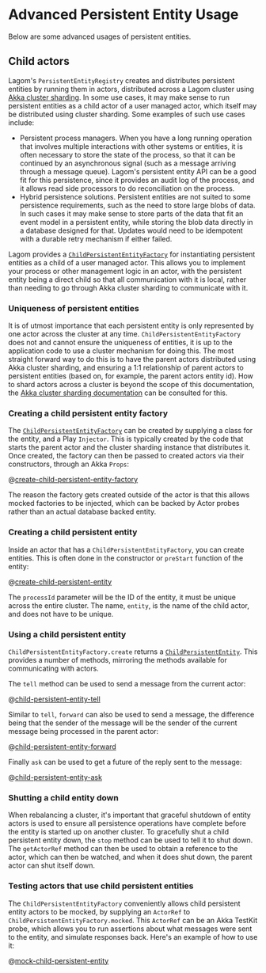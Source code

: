 # Advanced Persistent Entity Usage

Below are some advanced usages of persistent entities.

## Child actors

Lagom's `PersistentEntityRegistry` creates and distributes persistent entities by running them in actors, distributed across a Lagom cluster using [Akka cluster sharding](https://doc.akka.io/docs/akka/current/cluster-sharding.html?language=java). In some use cases, it may make sense to run persistent entities as a child actor of a user managed actor, which itself may be distributed using cluster sharding. Some examples of such use cases include:

* Persistent process managers. When you have a long running operation that involves multiple interactions with other systems or entities, it is often necessary to store the state of the process, so that it can be continued by an asynchronous signal (such as a message arriving through a message queue). Lagom's persistent entity API can be a good fit for this persistence, since it provides an audit log of the process, and it allows read side processors to do reconciliation on the process.
* Hybrid persistence solutions. Persistent entities are not suited to some persistence requirements, such as the need to store large blobs of data. In such cases it may make sense to store parts of the data that fit an event model in a persistent entity, while storing the blob data directly in a database designed for that. Updates would need to be idempotent with a durable retry mechanism if either failed.

Lagom provides a [`ChildPersistentEntityFactory`](api/index.html?com/lightbend/lagom/javadsl/persistence/ChildPersistentEntityFactory.html) for instantiating persistent entities as a child of a user managed actor. This allows you to implement your process or other management logic in an actor, with the persistent entity being a direct child so that all communication with it is local, rather than needing to go through Akka cluster sharding to communicate with it.

### Uniqueness of persistent entities

It is of utmost importance that each persistent entity is only represented by one actor across the cluster at any time. `ChildPersistentEntityFactory` does not and cannot ensure the uniqueness of entities, it is up to the application code to use a cluster mechanism for doing this. The most straight forward way to do this is to have the parent actors distributed using Akka cluster sharding, and ensuring a 1:1 relationship of parent actors to persistent entities (based on, for example, the parent actors entity id). How to shard actors across a cluster is beyond the scope of this documentation, the [Akka cluster sharding documentation](https://doc.akka.io/docs/akka/current/cluster-sharding.html?language=java) can be consulted for this.

### Creating a child persistent entity factory

The [`ChildPersistentEntityFactory`](api/index.html?com/lightbend/lagom/javadsl/persistence/ChildPersistentEntityFactory.html) can be created by supplying a class for the entity, and a Play `Injector`. This is typically created by the code that starts the parent actor and the cluster sharding instance that distributes it. Once created, the factory can then be passed to created actors via their constructors, through an Akka `Props`:

@[create-child-persistent-entity-factory](code/docs/home/persistence/ChildActors.java)

The reason the factory gets created outside of the actor is that this allows mocked factories to be injected, which can be backed by Actor probes rather than an actual database backed entity.

### Creating a child persistent entity

Inside an actor that has a `ChildPersistentEntityFactory`, you can create entities. This is often done in the constructor or `preStart` function of the entity:

@[create-child-persistent-entity](code/docs/home/persistence/ChildActors.java)

The `processId` parameter will be the ID of the entity, it must be unique across the entire cluster. The name, `entity`, is the name of the child actor, and does not have to be unique.

### Using a child persistent entity

`ChildPersistentEntityFactory.create` returns a [`ChildPersistentEntity`](api/index.html?com/lightbend/lagom/javadsl/persistence/ChildPersistentEntity.html). This provides a number of methods, mirroring the methods available for communicating with actors.

The `tell` method can be used to send a message from the current actor:

@[child-persistent-entity-tell](code/docs/home/persistence/ChildActors.java)

Similar to `tell`, `forward` can also be used to send a message, the difference being that the sender of the message will be the sender of the current message being processed in the parent actor:

@[child-persistent-entity-forward](code/docs/home/persistence/ChildActors.java)

Finally `ask` can be used to get a future of the reply sent to the message:

@[child-persistent-entity-ask](code/docs/home/persistence/ChildActors.java)

### Shutting a child entity down

When rebalancing a cluster, it's important that graceful shutdown of entity actors is used to ensure all persistence operations have complete before the entity is started up on another cluster. To gracefully shut a child persistent entity down, the `stop` method can be used to tell it to shut down. The `getActorRef` method can then be used to obtain a reference to the actor, which can then be watched, and when it does shut down, the parent actor can shut itself down.

### Testing actors that use child persistent entities

The `ChildPersistentEntityFactory` conveniently allows child persistent entity actors to be mocked, by supplying an `ActorRef` to `ChildPersistentEntityFactory.mocked`. This `ActorRef` can be an Akka TestKit probe, which allows you to run assertions about what messages were sent to the entity, and simulate responses back. Here's an example of how to use it:

@[mock-child-persistent-entity](code/docs/home/persistence/ChildActors.java)
